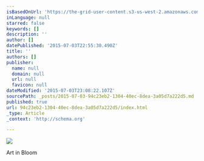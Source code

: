 ```yaml
---
isBasedOnUrl: 'https://the-grid-user-content.s3-us-west-2.amazonaws.com/663542d8-6ee0-47c8-bbe2-50f01d05d3c1.jpg'
inLanguage: null
starred: false
keywords: []
description: ''
author: []
datePublished: '2015-07-03T22:55:30.490Z'
title: ''
authors: []
publisher:
  name: null
  domain: null
  url: null
  favicon: null
dateModified: '2015-07-03T23:08:22.107Z'
sourcePath: _posts/2015-07-03-94c23eb2-1304-40ec-8dea-3a05d7a222d5.md
published: true
url: 94c23eb2-1304-40ec-8dea-3a05d7a222d5/index.html
_type: Article
_context: 'http://schema.org'

---
```

![](https://the-grid-user-content.s3-us-west-2.amazonaws.com/663542d8-6ee0-47c8-bbe2-50f01d05d3c1.jpg)

Art in Bloom